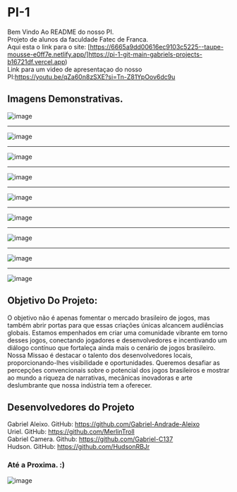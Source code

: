 # PI-1
Bem Vindo Ao README do nosso PI. <br>
Projeto de alunos da faculdade Fatec de Franca. <br>
Aqui esta o link para o site: <a  target='_blank'>[https://6665a9dd00616ec9103c5225--taupe-mousse-e0ff7e.netlify.app/]https://pi-1-git-main-gabriels-projects-b16721df.vercel.app) </a> <br>
Link para um video de apresentaçao do nosso PI:<a target='_blank'>https://youtu.be/qZa60n8zSXE?si=Tn-Z81YpOov6dc9u</a>

## Imagens Demonstrativas.
![image](https://github.com/Gabriel-Andrade-Aleixo/PI-1/assets/162808613/916172c1-2ff8-43bb-8b01-ee4dc552badf) <hr>
![image](https://github.com/Gabriel-Andrade-Aleixo/PI-1/assets/162808613/e1a6c279-9bdd-49d8-a206-b60422942604) <hr>
![image](https://github.com/Gabriel-Andrade-Aleixo/PI-1/assets/162808613/953e7e63-60c2-4b3f-b9cd-ee4be0ac26b9) <hr>
![image](https://github.com/Gabriel-Andrade-Aleixo/PI-1/assets/162808613/0c6275bf-cb3a-4472-85e6-1a4cbe178c53) <hr>
![image](https://github.com/Gabriel-Andrade-Aleixo/PI-1/assets/162808613/6205d201-6981-4d2c-a2dd-bed3f4c261d7) <hr>
![image](https://github.com/Gabriel-Andrade-Aleixo/PI-1/assets/162808613/e5154c05-55ba-48cc-a344-ad3c8cbbdb7a) <hr>
![image](https://github.com/Gabriel-Andrade-Aleixo/PI-1/assets/162808613/600517fd-e8c6-4fdc-b25c-89be035f4b56) <hr>
![image](https://github.com/Gabriel-Andrade-Aleixo/PI-1/assets/162808613/01779138-53ab-406e-828c-8b828bcf5ea8) <hr>
![image](https://github.com/Gabriel-Andrade-Aleixo/PI-1/assets/162808613/d305c7c2-0ec1-461c-b8ca-0cb2fc5bd313) 







## Objetivo Do Projeto:
O objetivo não é apenas fomentar o mercado brasileiro de jogos, mas também abrir portas para que essas criações únicas alcancem audiências globais. Estamos empenhados em criar uma comunidade vibrante em torno desses jogos, conectando jogadores e desenvolvedores e incentivando um diálogo contínuo que fortaleça ainda mais o cenário de jogos brasileiro. <br>
Nossa Missao é destacar o talento dos desenvolvedores locais, proporcionando-lhes visibilidade e oportunidades. Queremos desafiar as percepções convencionais sobre o potencial dos jogos brasileiros e mostrar ao mundo a riqueza de narrativas, mecânicas inovadoras e arte deslumbrante que nossa indústria tem a oferecer.

## Desenvolvedores do Projeto
Gabriel Aleixo. GitHub: <a target='_blank'>https://github.com/Gabriel-Andrade-Aleixo  <a/> <br>
Uriel. GitHub: <a target='blank'>https://github.com/MerlinTroll</a> <br>
Gabriel Camera. Github: <a target='blank'>https://github.com/Gabriel-C137</a> <br>
Hudson. GitHub: <a target='blank'>https://github.com/HudsonRBJr</a>


### Até a Proxima. :)
![image](https://github.com/Gabriel-Andrade-Aleixo/PI-1/assets/162808613/0ad1201d-6498-449b-a49e-65fa99174269)



